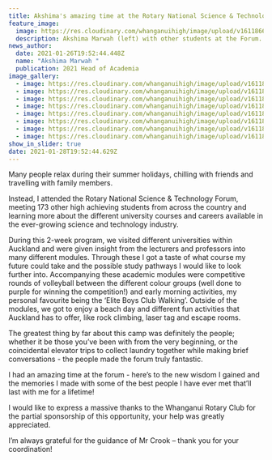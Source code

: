 ```yaml
---
title: Akshima's amazing time at the Rotary National Science & Technology Forum
feature_image:
  image: https://res.cloudinary.com/whanganuihigh/image/upload/v1611866351/News/Akshima_Marwah_4.jpg
  description: Akshima Marwah (left) with other students at the Forum.
news_author:
  date: 2021-01-26T19:52:44.448Z
  name: "Akshima Marwah "
  publication: 2021 Head of Academia
image_gallery:
  - image: https://res.cloudinary.com/whanganuihigh/image/upload/v1611866492/News/Akshima_Marwah_1.jpg
  - image: https://res.cloudinary.com/whanganuihigh/image/upload/v1611866521/News/Akshima_Marwah_2.jpg
  - image: https://res.cloudinary.com/whanganuihigh/image/upload/v1611866542/News/Akshima_Marwah_3.jpg
  - image: https://res.cloudinary.com/whanganuihigh/image/upload/v1611866351/News/Akshima_Marwah_4.jpg
  - image: https://res.cloudinary.com/whanganuihigh/image/upload/v1611866567/News/Akshima_Marwah_5.jpg
  - image: https://res.cloudinary.com/whanganuihigh/image/upload/v1611866613/News/Akshima_Marwah_6.jpg
  - image: https://res.cloudinary.com/whanganuihigh/image/upload/v1611866635/News/Akshima_Marwah_7.jpg
  - image: https://res.cloudinary.com/whanganuihigh/image/upload/v1611866655/News/Akshima_Marwah_8.jpg
show_in_slider: true
date: 2021-01-28T19:52:44.629Z
---
```

Many people relax during their summer holidays, chilling with friends and travelling with family members. 

Instead, I attended the Rotary National Science & Technology Forum, meeting 173 other high achieving students from across the country and learning more about the different university courses and careers available in the ever-growing science and technology industry. 

During this 2-week program, we visited different universities within Auckland and were given insight from the lecturers and professors into many different modules. Through these I got a taste of what course my future could take and the possible study pathways I would like to look further into. Accompanying these academic modules were competitive rounds of volleyball between the different colour groups (well done to purple for winning the competition!) and early morning activities, my personal favourite being the ‘Elite Boys Club Walking’. Outside of the modules, we got to enjoy a beach day and different fun activities that Auckland has to offer, like rock climbing, laser tag and escape rooms. 

The greatest thing by far about this camp was definitely the people; whether it be those you’ve been with from the very beginning, or the coincidental elevator trips to collect laundry together while making brief conversations - the people made the forum truly fantastic. 

I had an amazing time at the forum - here’s to the new wisdom I gained and the memories I made with some of the best people I have ever met that’ll last with me for a lifetime! 

I would like to express a massive thanks to the Whanganui Rotary Club for the partial sponsorship of this opportunity, your help was greatly appreciated. 

I’m always grateful for the guidance of Mr Crook – thank you for your coordination!